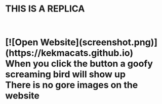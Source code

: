 <h1>THIS IS A REPLICA<h1> <br />
[![Open Website](screenshot.png)](https://kekmacats.github.io) <br />
When you click the button a goofy screaming bird will show up <br />
There is no gore images on the website
